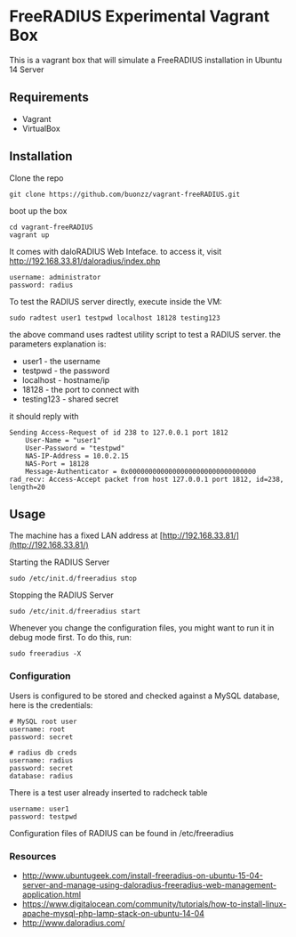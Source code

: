 # FreeRADIUS Experimental Vagrant Box

This is a vagrant box that will simulate a FreeRADIUS installation in Ubuntu 14 Server

## Requirements

* Vagrant 
* VirtualBox

## Installation

Clone the repo

```
git clone https://github.com/buonzz/vagrant-freeRADIUS.git
```

boot up the box

```
cd vagrant-freeRADIUS
vagrant up
```

It comes with daloRADIUS Web Inteface. to access it, visit http://192.168.33.81/daloradius/index.php

```
username: administrator
password: radius
```

To test the RADIUS server directly, execute inside the VM:

```
sudo radtest user1 testpwd localhost 18128 testing123
```

the above command uses radtest utility script to test a RADIUS server. the parameters explanation is:

* user1 - the username
* testpwd - the password
* localhost - hostname/ip
* 18128 - the port to connect with
* testing123 - shared secret

it should reply with

```
Sending Access-Request of id 238 to 127.0.0.1 port 1812
	User-Name = "user1"
	User-Password = "testpwd"
	NAS-IP-Address = 10.0.2.15
	NAS-Port = 18128
	Message-Authenticator = 0x00000000000000000000000000000000
rad_recv: Access-Accept packet from host 127.0.0.1 port 1812, id=238, length=20
```

## Usage

The machine has a fixed LAN address at 
[http://192.168.33.81/](http://192.168.33.81/)

Starting the RADIUS Server

```
sudo /etc/init.d/freeradius stop
```

Stopping the RADIUS Server
```
sudo /etc/init.d/freeradius start
```

Whenever you change the configuration files, you might want to run it in debug mode first. To do this, run:
```
sudo freeradius -X
```

### Configuration

Users is configured to be stored and checked against a MySQL database, here is the credentials:

```
# MySQL root user
username: root
password: secret

# radius db creds
username: radius
password: secret
database: radius
```

There is a test user already inserted to radcheck table

```
username: user1
password: testpwd
```

Configuration files of RADIUS can be found in /etc/freeradius


### Resources

* http://www.ubuntugeek.com/install-freeradius-on-ubuntu-15-04-server-and-manage-using-daloradius-freeradius-web-management-application.html
* https://www.digitalocean.com/community/tutorials/how-to-install-linux-apache-mysql-php-lamp-stack-on-ubuntu-14-04
* http://www.daloradius.com/